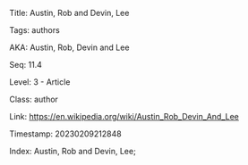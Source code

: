 Title:  Austin, Rob and Devin, Lee

Tags:   authors

AKA:    Austin, Rob, Devin and Lee

Seq:    11.4

Level:  3 - Article

Class:  author

Link:   https://en.wikipedia.org/wiki/Austin_Rob_Devin_And_Lee

Timestamp: 20230209212848

Index:  Austin, Rob and Devin, Lee; 
